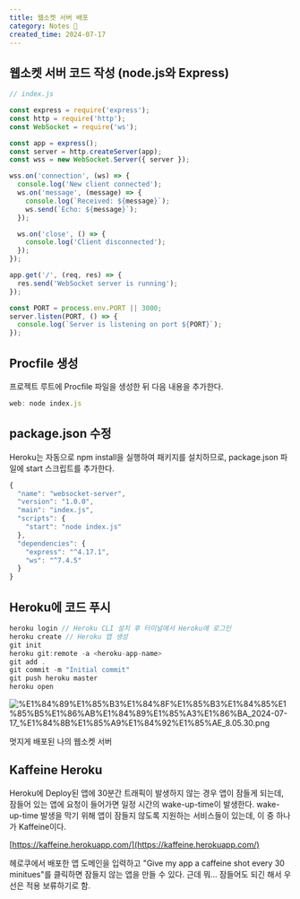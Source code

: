```yaml
---
title: 웹소켓 서버 배포
category: Notes 📝
created_time: 2024-07-17
---
```


## 웹소켓 서버 코드 작성 (node.js와 Express)


```javascript
// index.js

const express = require('express');
const http = require('http');
const WebSocket = require('ws');

const app = express();
const server = http.createServer(app);
const wss = new WebSocket.Server({ server });

wss.on('connection', (ws) => {
  console.log('New client connected');
  ws.on('message', (message) => {
    console.log(`Received: ${message}`);
    ws.send(`Echo: ${message}`);
  });

  ws.on('close', () => {
    console.log('Client disconnected');
  });
});

app.get('/', (req, res) => {
  res.send('WebSocket server is running');
});

const PORT = process.env.PORT || 3000;
server.listen(PORT, () => {
  console.log(`Server is listening on port ${PORT}`);
});

```


## Procfile 생성


프로젝트 루트에 Procfile 파일을 생성한 뒤 다음 내용을 추가한다.


```javascript
web: node index.js
```


## package.json 수정


Heroku는 자동으로 npm install을 실행하여 패키지를 설치하므로, package.json 파일에 start 스크립트를 추가한다.


```javascript
{
  "name": "websocket-server",
  "version": "1.0.0",
  "main": "index.js",
  "scripts": {
    "start": "node index.js"
  },
  "dependencies": {
    "express": "^4.17.1",
    "ws": "^7.4.5"
  }
}
```


## Heroku에 코드 푸시


```javascript
heroku login // Heroku CLI 설치 후 터미널에서 Heroku에 로그인
heroku create // Heroku 앱 생성
git init
heroku git:remote -a <heroku-app-name>
git add .
git commit -m "Initial commit"
git push heroku master
heroku open
```


![%E1%84%89%E1%85%B3%E1%84%8F%E1%85%B3%E1%84%85%E1%85%B5%E1%86%AB%E1%84%89%E1%85%A3%E1%86%BA_2024-07-17_%E1%84%8B%E1%85%A9%E1%84%92%E1%85%AE_8.05.30.png](https://prod-files-secure.s3.us-west-2.amazonaws.com/420927ef-2057-4e77-b9b7-d7005a1db0dd/10a3bf83-b739-426e-9653-37d69574acaa/%E1%84%89%E1%85%B3%E1%84%8F%E1%85%B3%E1%84%85%E1%85%B5%E1%86%AB%E1%84%89%E1%85%A3%E1%86%BA_2024-07-17_%E1%84%8B%E1%85%A9%E1%84%92%E1%85%AE_8.05.30.png?X-Amz-Algorithm=AWS4-HMAC-SHA256&X-Amz-Content-Sha256=UNSIGNED-PAYLOAD&X-Amz-Credential=AKIAT73L2G45HZZMZUHI%2F20240809%2Fus-west-2%2Fs3%2Faws4_request&X-Amz-Date=20240809T135018Z&X-Amz-Expires=3600&X-Amz-Signature=b62015fa24a7f7265383f8fddceb87fc12ec52ea0e7b9f9cb7c0811d20b2a93f&X-Amz-SignedHeaders=host&x-id=GetObject)


멋지게 배포된 나의 웹소켓 서버


## Kaffeine Heroku


Heroku에 Deploy된 앱에 30분간 트래픽이 발생하지 않는 경우 앱이 잠들게 되는데, 잠들어 있는 앱에 요청이 들어가면 일정 시간의 wake-up-time이 발생한다. wake-up-time 발생을 막기 위해 앱이 잠들지 않도록 지원하는 서비스들이 있는데, 이 중 하나가 Kaffeine이다.


[https://kaffeine.herokuapp.com/](https://kaffeine.herokuapp.com/)


헤로쿠에서 배포한 앱 도메인을 입력하고 "Give my app a caffeine shot every 30 minitues"를 클릭하면 잠들지 않는 앱을 만들 수 있다. 근데 뭐… 잠들어도 되긴 해서 우선은 적용 보류하기로 함.


